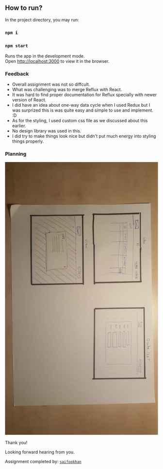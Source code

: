 ## How to run?

In the project directory, you may run:

### `npm i`

### `npm start`

Runs the app in the development mode.<br />
Open [http://localhost:3000](http://localhost:3000) to view it in the browser.

### Feedback

- Overall assignment was not so diffcult.
- What was challenging was to merge Reflux with React.
- It was hard to find proper documentation for Reflux specially with newer version of React.
- I did have an idea about one-way data cycle when I used Redux but I was surprized this is was quite easy and simple to use and implement. :D
- As for the styling, I used custom css file as we discussed about this earlier.
- No design library was used in this.
- I did try to make things look nice but didn't put much energy into styling things properly.

### Planning

![Image of Planning](https://raw.githubusercontent.com/saifookhan/talentbait-assignment/master/planning.jpg)

Thank you!

Looking forward hearing from you.

Assignment completed by: [`saifookhan`](https://www.github.com/saifookhan)
